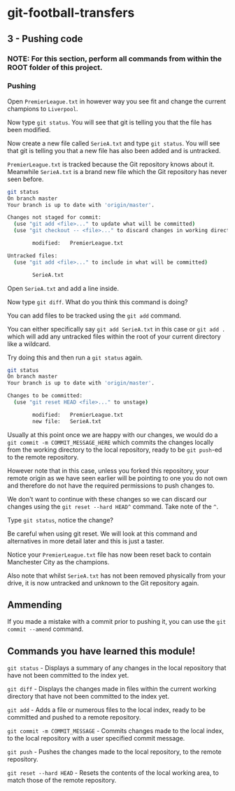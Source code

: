 # git-football-transfers

## 3 - Pushing code

### NOTE: For this section, perform all commands from within the ROOT folder of this project.

### Pushing

Open `PremierLeague.txt` in however way you see fit and change the current champions to `Liverpool`.

Now type `git status`. You will see that git is telling you that the file has been modified.

Now create a new file called `SerieA.txt` and type `git status`. You will see that git is telling you that a new file has also been added and is untracked.

`PremierLeague.txt` is tracked because the Git repository knows about it. Meanwhile `SerieA.txt` is a brand new file which the Git repository has never seen before.

```bash
git status
On branch master
Your branch is up to date with 'origin/master'.

Changes not staged for commit:
  (use "git add <file>..." to update what will be committed)
  (use "git checkout -- <file>..." to discard changes in working directory)

        modified:   PremierLeague.txt

Untracked files:
  (use "git add <file>..." to include in what will be committed)

        SerieA.txt
```

Open `SerieA.txt` and add a line inside.

Now type `git diff`. What do you think this command is doing?

You can add files to be tracked using the `git add` command.

You can either specifically say `git add SerieA.txt` in this case or `git add .` which will add any untracked files within the root of your current directory like a wildcard.

Try doing this and then run a `git status` again.

```bash
git status
On branch master
Your branch is up to date with 'origin/master'.

Changes to be committed:
  (use "git reset HEAD <file>..." to unstage)

        modified:   PremierLeague.txt
        new file:   SerieA.txt
```

Usually at this point once we are happy with our changes, we would do a `git commit -m COMMIT_MESSAGE_HERE` which commits the changes locally from the working directory to the local repository, ready to be `git push`-ed to the remote repository.

However note that in this case, unless you forked this repository, your remote origin as we have seen earlier will be pointing to one you do not own and therefore do not have the required permissions to push changes to.

We don't want to continue with these changes so we can discard our changes using the `git reset --hard HEAD^` command. Take note of the `^`.

Type `git status`, notice the change?

Be careful when using git reset. We will look at this command and alternatives in more detail later and this is just a taster.

Notice your `PremierLeague.txt` file has now been reset back to contain Manchester City as the champions.

Also note that whilst `SerieA.txt` has not been removed physically from your drive, it is now untracked and unknown to the Git repository again.

## Ammending

If you made a mistake with a commit prior to pushing it, you can use the `git commit --amend` command.

## Commands you have learned this module!

`git status` - Displays a summary of any changes in the local repository that have not been committed to the index yet.

`git diff` - Displays the changes made in files within the current working directory that have not been committed to the index yet.

`git add` - Adds a file or numerous files to the local index, ready to be committed and pushed to a remote repository.

`git commit -m COMMIT_MESSAGE` - Commits changes made to the local index, to the local repository with a user specified commit message.

`git push` - Pushes the changes made to the local repository, to the remote repository.

`git reset --hard HEAD` - Resets the contents of the local working area, to match those of the remote repository.
